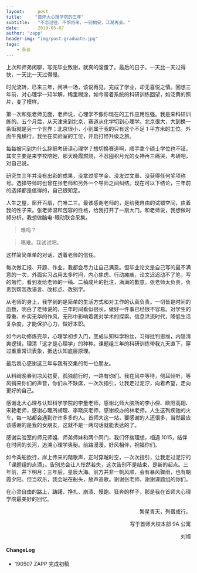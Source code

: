 ```yaml
---
layout:     post
title:     "首师大心理学院的三年"
subtitle:   "不恋过往，不惧将来，一别相安，江湖再会。"
date:       2019-05-07
author: "zapp"
header-img: "img/post-graduate.jpg"
tags:
    - 杂谈
---
```


上次和师弟闲聊，写完毕业致谢，就真的滚蛋了。最后的日子，一天比一天过得快，一天比一天过得慢。

时光流转，已来三年，闹哄一场，该说再见。完成了学业，却无喜悦之情。回想三年前，对心理学一知半解，稀里糊涂，如今带着系统的科研训练回望，如泛黄的照片，变了模样。

第一次和张老师见面，老师说，心理学不像你现在的工作应用性强。我是来科研训练的。五个月后，从天津来到北京，赛道从化学切到心理学。北京很大，大到换一条街就是另一个世界；北京很小，小到属于我的只有这个不足 1 平方米的工位。外面牛鬼横行，我坐在实验室的工位，开启打怪升级之旅。

每每被问到为什么辞职考研读心理学？想切换赛道啊，顺手拿个硕士学位也不错。其实主要是来学校陪她，那天晚霞燃烧，不忍囤积月光的女神再三痛哭，考研吧，对自己说。

研究生三年并没有出彩的成果，没拿过奖学金、没发过文章、没获得任何奖项称号。选择导师时也曾在张老师和另外一个导师之间纠结。现在可以下结论，三年前的选择都是值得的，自己很知足。

人生之屋，窗开百扇，门唯二三。最该感谢老师的，是给我自由的试错空间，由着我的性子来。张老师温和包容的性格，给我打开了一扇大门。和老师说，我想做时频分析，我想做脑电-眼动联合采集。

> 难吗？

> 嗯难。我试试吧。

这样简简单单的对话，透着老师的信任。

每次做汇报、开题、作业，我都会尽力让自己满意。但毕业论文是自己写的最不满意的一次，外面实习占用太多时间，内心焦虑、行动瘫痪，论文迟迟动不了笔，写的匆忙。看到发给老师的一稿、二稿成片的批注，满满的歉意。张老师太负责，负责到帮我改语言、改标点、改别字。

从老师的身上，我学到的是简单的生活方式和对工作的认真负责。一切皆是时间的函数，明白了老师说的，三年时间看似很长，做好一件事已经很不容易。对学生的尊重、朴实无华的作风，无形中影响着我对学术的探索。信息洪流时代，降低生活复杂度，才能保护心力，做好本职。

如今内功修炼完毕，心理学初步入门，变成认知科学粉丝，习得批判思维，内隐清爽逻辑，理清「这才是心理学」的种种。课题组三年的科研训练带我九天直下，穿过重重常识表象，抵达认知底层原理。

最后衷心感谢这三年与我有交集的每一位朋友。

从料峭晚春到凉风初夏，孤独前行时，一路有你们。我在风中等待，侧耳倾听，等风捎来你们的声音，你们从不缺席，一次次指引，让我走过泥泞，向着希望，走向更好的自己。

感谢北大心理与认知科学学院的李量老师，感谢北师大脑所的李小俚、欧阳高翔、宋艳老师，感谢心理所胡理、李晓庆老师，感谢校办的林老师。人生这列疾驰的火车，每一站都会遇到许许多多的人。首师大这一站，要感谢的人还很多，当然最应该感谢的是我的女朋友，这就不是一两句话就能表达的了。

感谢实验室的师兄师姐、师弟师妹和两个同门，我们怀揣理想，相遇 1015，结伴在时间的长河，追溯心理学奥秘。前路漫漫，好风相伴，祝福你们。

如今乘船欲行，岸上传来的踏歌声，正时穿越时空，一次次指引，让我走过泥泞的「课题组的点滴」。告别总会让人怅然若失，这次告别不是结束，是新的起点。三年前，井下明月；三年后，星辰大海。前方并非一帆风顺，会有暴风骤雨，也有朝霞夕阳。但当欢乐，我会站在船头，放声高歌。谢谢张老师，谢谢课题组的你们。

在心灵自由的路上，踌躇、挣扎、崩溃、慢跑、狂奔的样子，那是我在首师大心理学院最美好的回忆。

<p align='right'>繁星青天，列宿成行。</p>
<p align='right'>写于首师大校本部 9A 公寓</p>

<p align='right'>刘旭</p>

#### ChangeLog

* 190507 ZAPP 完成初稿

